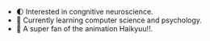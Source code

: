 - 🌓 Interested in congnitive neuroscience.
- 🥛 Currently learning computer science and psychology.
- 🏐 A super fan of the animation Haikyuu!!.

<!---
shiOuOrz/shiOuOrz is a ✨ special ✨ repository because its `README.md` (this file) appears on your GitHub profile.
You can click the Preview link to take a look at your changes.
--->
